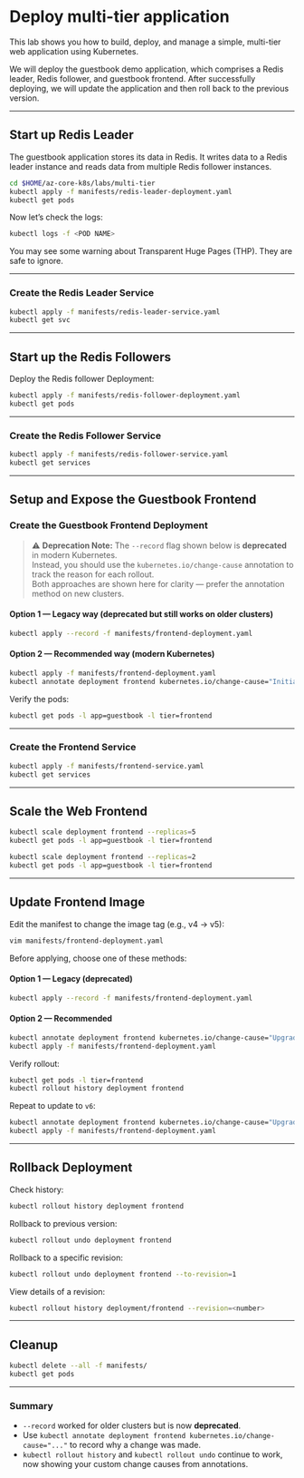 # Deploy multi-tier application

This lab shows you how to build, deploy, and manage a simple, multi-tier web application using Kubernetes.

We will deploy the guestbook demo application, which comprises a Redis leader, Redis follower, and guestbook frontend. After successfully deploying, we will update the application and then roll back to the previous version.

---

## Start up Redis Leader

The guestbook application stores its data in Redis. It writes data to a Redis leader instance and reads data from multiple Redis follower instances.

```bash
cd $HOME/az-core-k8s/labs/multi-tier
kubectl apply -f manifests/redis-leader-deployment.yaml
kubectl get pods
```

Now let’s check the logs:

```bash
kubectl logs -f <POD NAME>
```

You may see some warning about Transparent Huge Pages (THP). They are safe to ignore.

---

### Create the Redis Leader Service

```bash
kubectl apply -f manifests/redis-leader-service.yaml
kubectl get svc
```

---

## Start up the Redis Followers

Deploy the Redis follower Deployment:

```bash
kubectl apply -f manifests/redis-follower-deployment.yaml
kubectl get pods
```

---

### Create the Redis Follower Service

```bash
kubectl apply -f manifests/redis-follower-service.yaml
kubectl get services
```

---

## Setup and Expose the Guestbook Frontend

### Create the Guestbook Frontend Deployment

> ⚠️ **Deprecation Note:** The `--record` flag shown below is **deprecated** in modern Kubernetes.  
> Instead, you should use the `kubernetes.io/change-cause` annotation to track the reason for each rollout.  
> Both approaches are shown here for clarity — prefer the annotation method on new clusters.

#### Option 1 — Legacy way (deprecated but still works on older clusters)

```bash
kubectl apply --record -f manifests/frontend-deployment.yaml
```

#### Option 2 — Recommended way (modern Kubernetes)

```bash
kubectl apply -f manifests/frontend-deployment.yaml
kubectl annotate deployment frontend kubernetes.io/change-cause="Initial deployment of guestbook frontend"
```

Verify the pods:

```bash
kubectl get pods -l app=guestbook -l tier=frontend
```

---

### Create the Frontend Service

```bash
kubectl apply -f manifests/frontend-service.yaml
kubectl get services
```

---

## Scale the Web Frontend

```bash
kubectl scale deployment frontend --replicas=5
kubectl get pods -l app=guestbook -l tier=frontend

kubectl scale deployment frontend --replicas=2
kubectl get pods -l app=guestbook -l tier=frontend
```

---

## Update Frontend Image

Edit the manifest to change the image tag (e.g., v4 → v5):

```bash
vim manifests/frontend-deployment.yaml
```

Before applying, choose one of these methods:

#### Option 1 — Legacy (deprecated)

```bash
kubectl apply --record -f manifests/frontend-deployment.yaml
```

#### Option 2 — Recommended

```bash
kubectl annotate deployment frontend kubernetes.io/change-cause="Upgrade frontend to v5" --overwrite
kubectl apply -f manifests/frontend-deployment.yaml
```

Verify rollout:

```bash
kubectl get pods -l tier=frontend
kubectl rollout history deployment frontend
```

Repeat to update to `v6`:

```bash
kubectl annotate deployment frontend kubernetes.io/change-cause="Upgrade frontend to v6" --overwrite
kubectl apply -f manifests/frontend-deployment.yaml
```

---

## Rollback Deployment

Check history:

```bash
kubectl rollout history deployment frontend
```

Rollback to previous version:

```bash
kubectl rollout undo deployment frontend
```

Rollback to a specific revision:

```bash
kubectl rollout undo deployment frontend --to-revision=1
```

View details of a revision:

```bash
kubectl rollout history deployment/frontend --revision=<number>
```

---

## Cleanup

```bash
kubectl delete --all -f manifests/
kubectl get pods
```

---

### Summary
- `--record` worked for older clusters but is now **deprecated**.
- Use `kubectl annotate deployment frontend kubernetes.io/change-cause="..."` to record why a change was made.
- `kubectl rollout history` and `kubectl rollout undo` continue to work, now showing your custom change causes from annotations.
